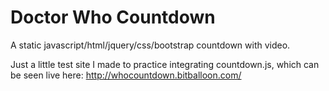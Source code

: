 # Doctor Who Countdown
A static javascript/html/jquery/css/bootstrap countdown with video. 

Just a little test site I made to practice integrating countdown.js, which can be seen live here: http://whocountdown.bitballoon.com/
